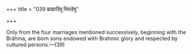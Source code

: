 +++
title = "039 ब्राह्मादिषु विवाहेषु"

+++

Only from the four marriages mentioned successively, beginning with the Brāhma, are born sons endowed with Brahmic glory and respected by cultured persons.—(39)